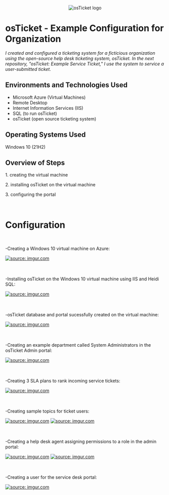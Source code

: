 <p align="center">
<img src="https://i.imgur.com/Clzj7Xs.png" alt="osTicket logo"/>
</p>

<p align="center">
<h1>osTicket - Example Configuration for Organization</h1>
<i>I created and configured a ticketing system for a ficticious organization using the open-source help desk ticketing system, osTicket. In the next repository, "osTicket: Example Service Ticket," I use the system to service a user-submitted ticket.</i><br />

<h2>Environments and Technologies Used</h2>

- Microsoft Azure (Virtual Machines)
- Remote Desktop 
- Internet Information Services (IIS)
- SQL (to run osTicket)
- osTicket (open source ticketing system)

<h2>Operating Systems Used </h2>
Windows 10 (21H2)


<h2>Overview of Steps</h2>
<p>1. creating the virtual machine</p>
<p>2. installing osTicket on the virtual machine</p>
<p>3. configuring the portal</p>
<br />

<h1>Configuration</h1>
<br />
<p>-Creating a Windows 10 virtual machine on Azure:</p>
<a href="https://imgur.com/HnN0EOS"><img src="https://i.imgur.com/HnN0EOS.png" title="source: imgur.com" /></a>
<br />
<br />
<br />
<p>-Installing osTicket on the Windows 10 virtual machine using IIS and Heidi SQL:</p>
<a href="https://imgur.com/9tZx5nI"><img src="https://i.imgur.com/9tZx5nI.png" title="source: imgur.com" /></a>
<br />
<br />
<br />
<p>-osTicket database and portal sucessfully created on the virtual machine:</p>
<a href="https://imgur.com/MIkfFrH"><img src="https://i.imgur.com/MIkfFrH.png" title="source: imgur.com" /></a>
<br />
<br />
<br />
<p>-Creating an example department called System Administrators in the osTicket Admin portal:</p>
<a href="https://imgur.com/yrToyk2"><img src="https://i.imgur.com/yrToyk2.png" title="source: imgur.com" /></a>
<br />
<br />
<br />
<p>-Creating 3 SLA plans to rank incoming service tickets:</p>
<a href="https://imgur.com/fgTsIgc"><img src="https://i.imgur.com/fgTsIgc.png" title="source: imgur.com" /></a>
<br />
<br />
<br />
<p>-Creating sample topics for ticket users:</p>
<a href="https://imgur.com/Zwal3W8"><img src="https://i.imgur.com/Zwal3W8.png" title="source: imgur.com" /></a>
<a href="https://imgur.com/uaanO7l"><img src="https://i.imgur.com/uaanO7l.png" title="source: imgur.com" /></a>
<br />
<br />
<br />
<p>-Creating a help desk agent assigning permissions to a role in the admin portal:</p>
<a href="https://imgur.com/Y0lXwna"><img src="https://i.imgur.com/Y0lXwna.png" title="source: imgur.com" /></a>
<a href="https://imgur.com/BBpt2FC"><img src="https://i.imgur.com/BBpt2FC.png" title="source: imgur.com" /></a>
<br />
<br />
<br />
<p>-Creating a user for the service desk portal:</p>
<a href="https://imgur.com/lYVQKYN"><img src="https://i.imgur.com/lYVQKYN.png" title="source: imgur.com" /></a>
<br />
<br />
<br />
